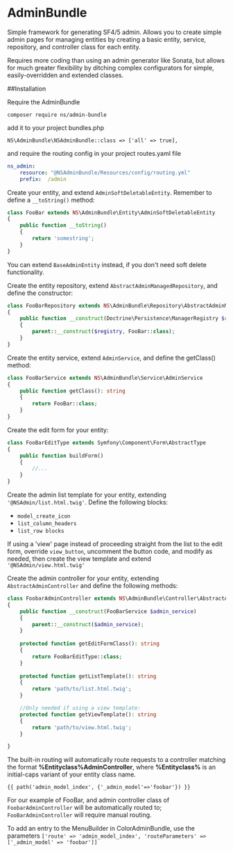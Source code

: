 # AdminBundle
Simple framework for generating SF4/5 admin.  Allows you to create simple admin pages for managing entities by creating a basic entity, service, repository, and controller class for each entity.

Requires more coding than using an admin generator like Sonata, but allows for much greater flexibility by ditching complex configurators for simple, easily-overridden and extended classes.

##Installation

Require the AdminBundle

`composer require ns/admin-bundle`

add it to your project bundles.php

`NS\AdminBundle\NSAdminBundle::class => ['all' => true],`

and require the routing config in your project routes.yaml file

```yaml
ns_admin:
    resource: "@NSAdminBundle/Resources/config/routing.yml"
    prefix:  /admin
```

Create your entity, and extend `AdminSoftDeletableEntity`. Remember to define a `__toString()` method:
```php
class FooBar extends NS\AdminBundle\Entity\AdminSoftDeletableEntity
{
    public function __toString()
    {
        return 'somestring';
    }
}
```
You can extend `BaseAdminEntity` instead, if you don't need soft delete functionality.

Create the entity repository, extend `AbstractAdminManagedRepository`, and define the constructor:
```php
class FooBarRepository extends NS\AdminBundle\Repository\AbstractAdminManagedRepository
{
    public function __construct(Doctrine\Persistence\ManagerRegistry $registry)
    {
        parent::__construct($registry, FooBar::class);
    }
}
```

Create the entity service, extend `AdminService`, and define the getClass() method:
```php
class FooBarService extends NS\AdminBundle\Service\AdminService
{
    public function getClass(): string
    {
        return FooBar::class;
    }
}
```

Create the edit form for your entity:
```php
class FooBarEditType extends Symfony\Component\Form\AbstractType
{
    public function buildForm()
    {
        //...
    }
}
```

Create the admin list template for your entity, extending `'@NSAdmin/list.html.twig'`. Define the following blocks:
    
* `model_create_icon`
* `list_column_headers`
* `list_row blocks`

If using a 'view' page instead of proceeding straight from the list to the edit form, override `view_button`, uncomment the button code, and modify as needed, then create the view template and extend `'@NSAdmin/view.html.twig'`

Create the admin controller for your entity, extending `AbstractAdminController` and define the following methods:
```php
class FoobarAdminController extends NS\AdminBundle\Controller\AbstractAdminController
{
    public function __construct(FooBarService $admin_service)
    {
        parent::__construct($admin_service);
    }
    
    protected function getEditFormClass(): string
    {
        return FooBarEditType::class;
    }
    
    protected function getListTemplate(): string
    {
        return 'path/to/list.html.twig';
    }

    //Only needed if using a view template:
    protected function getViewTemplate(): string
    {
        return 'path/to/view.html.twig';
    }

}
```
The built-in routing will automatically route requests to a controller matching the format **%Entityclass%AdminController**, where **%Entityclass%** is an initial-caps variant of your entity class name.

`{{ path('admin_model_index', {'_admin_model'=>'foobar'}) }}`

For our example of FooBar, and admin controller class of `FoobarAdminController` will be automatically routed to; `FooBarAdminController` will require manual routing.

To add an entry to the MenuBuilder in ColorAdminBundle, use the parameters `['route' => 'admin_model_index', 'routeParameters' => ['_admin_model' => 'foobar']]`
